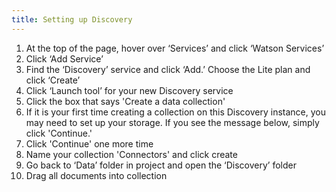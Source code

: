 ```yaml
---
title: Setting up Discovery
---
```


1. At the top of the page, hover over ‘Services’ and click ‘Watson Services’
2. Click ‘Add Service’
3. Find the ‘Discovery’ service and click ‘Add.’ Choose the Lite plan and click ‘Create’
4. Click ‘Launch tool’ for your new Discovery service
5. Click the box that says 'Create a data collection'
6. If it is your first time creating a collection on this Discovery instance, you may need to set up your storage. If you see the message below, simply click 'Continue.'
7. Click 'Continue' one more time
8. Name your collection 'Connectors' and click create
9. Go back to ‘Data’ folder in project and open the ‘Discovery’ folder
10. Drag all documents into collection